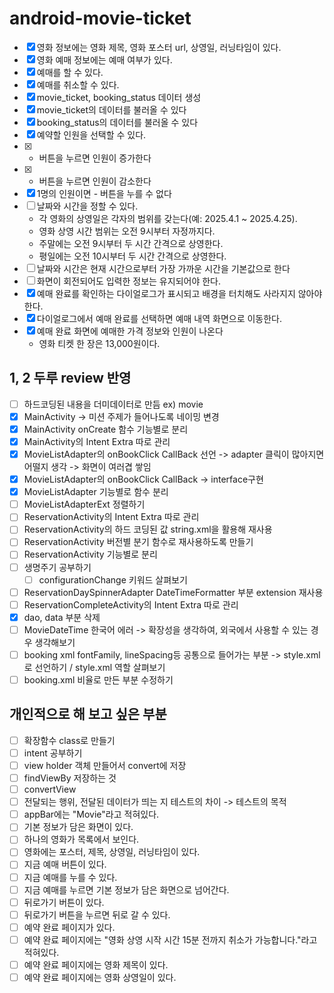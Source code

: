# android-movie-ticket

- [X] 영화 정보에는 영화 제목, 영화 포스터 url, 상영일, 러닝타임이 있다.
- [X] 영화 예매 정보에는 예매 여부가 있다.
- [X] 예매를 할 수 있다.
- [x] 예매를 취소할 수 있다.
- [x] movie_ticket, booking_status 데이터 생성
- [x] movie_ticket의 데이터를 불러올 수 있다
- [x] booking_status의 데이터를 불러올 수 있다
- [x] 예약할 인원을 선택할 수 있다.
- [x] + 버튼을 누르면 인원이 증가한다
- [x] - 버튼을 누르면 인원이 감소한다
- [X] 1명의 인원이면 - 버튼을 누를 수 없다
- [ ] 날짜와 시간을 정할 수 있다.
  - 각 영화의 상영일은 각자의 범위를 갖는다(예: 2025.4.1 ~ 2025.4.25).
  - 영화 상영 시간 범위는 오전 9시부터 자정까지다.
  - 주말에는 오전 9시부터 두 시간 간격으로 상영한다.
  - 평일에는 오전 10시부터 두 시간 간격으로 상영한다.
- [ ] 날짜와 시간은 현재 시간으로부터 가장 가까운 시간을 기본값으로 한다
- [ ] 화면이 회전되어도 입력한 정보는 유지되어야 한다.
- [X] 예매 완료를 확인하는 다이얼로그가 표시되고 배경을 터치해도 사라지지 않아야 한다.
- [X] 다이얼로그에서 예매 완료를 선택하면 예매 내역 화면으로 이동한다.
- [x] 예매 완료 화면에 예매한 가격 정보와 인원이 나온다
  - 영화 티켓 한 장은 13,000원이다.

## 1, 2 두루 review 반영
- [ ] 하드코딩된 내용을 더미데이터로 만듬 ex) movie
- [X] MainActivity -> 미션 주제가 들어나도록 네이밍 변경
- [X] MainActivity onCreate 함수 기능별로 분리
- [X] MainActivity의 Intent Extra 따로 관리
- [X] MovieListAdapter의 onBookClick CallBack 선언 -> adapter 클릭이 많아지면 어떨지 생각 -> 화면이 여러겹 쌓임
- [X] MovieListAdapter의 onBookClick CallBack -> interface구현
- [X] MovieListAdapter 기능별로 함수 분리
- [ ] MovieListAdapterExt 정렬하기
- [ ] ReservationActivity의 Intent Extra 따로 관리
- [ ] ReservationActivity의 하드 코딩된 값 string.xml을 활용해 재사용
- [ ] ReservationActivity 버전별 분기 함수로 재사용하도록 만들기
- [ ] ReservationActivity 기능별로 분리
- [ ] 생명주기 공부하기
  - [ ] configurationChange 키워드 살펴보기
- [ ] ReservationDaySpinnerAdapter DateTimeFormatter 부분 extension 재사용
- [ ] ReservationCompleteActivity의 Intent Extra 따로 관리
- [X] dao, data 부분 삭제
- [ ] MovieDateTime 한국어 에러 -> 확장성을 생각하여, 외국에서 사용할 수 있는 경우 생각해보기
- [ ] booking xml fontFamily, lineSpacing등 공통으로 들어가는 부분 -> style.xml로 선언하기 / style.xml 역할 살펴보기
- [ ] booking.xml 비율로 만든 부분 수정하기

## 개인적으로 해 보고 싶은 부분
- [ ] 확장함수 class로 만들기
- [ ] intent 공부하기
- [ ] view holder 객체 만들어서 convert에 저장
- [ ] findViewBy 저장하는 것
- [ ] convertView
- [ ] 전달되는 행위, 전달된 데이터가 띄는 지 테스트의 차이 -> 테스트의 목적
- [ ] appBar에는 "Movie"라고 적혀있다.
- [ ] 기본 정보가 담은 화면이 있다.
- [ ] 하나의 영화가 목록에서 보인다.
- [ ] 영화에는 포스터, 제목, 상영일, 러닝타임이 있다.
- [ ] 지금 예매 버튼이 있다.
- [ ] 지금 예매를 누를 수 있다.
- [ ] 지금 예매를 누르면 기본 정보가 담은 화면으로 넘어간다.
- [ ] 뒤로가기 버튼이 있다.
- [ ] 뒤로가기 버튼을 누르면 뒤로 갈 수 있다.
- [ ] 예약 완료 페이지가 있다.
- [ ] 예약 완료 페이지에는 "영화 상영 시작 시간 15분 전까지 취소가 가능합니다."라고 적혀있다.
- [ ] 예약 완료 페이지에는 영화 제목이 있다.
- [ ] 예약 완료 페이지에는 영화 상영일이 있다.
